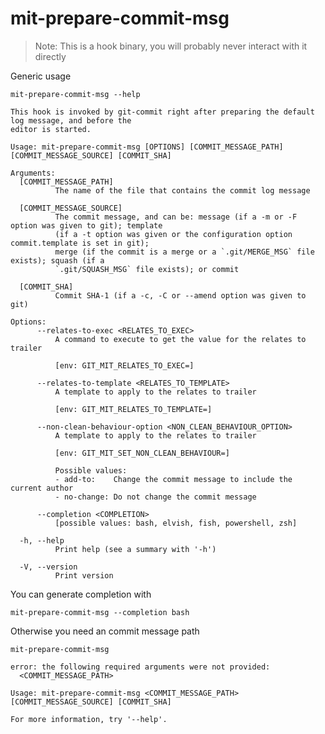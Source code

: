 # mit-prepare-commit-msg

> Note: This is a hook binary, you will probably never interact with it directly

Generic usage

``` shell,script(name="show-help",expected_exit_code=0)
mit-prepare-commit-msg --help
```

``` shell,verify(script_name="show-help",stream=stdout)
This hook is invoked by git-commit right after preparing the default log message, and before the
editor is started.

Usage: mit-prepare-commit-msg [OPTIONS] [COMMIT_MESSAGE_PATH] [COMMIT_MESSAGE_SOURCE] [COMMIT_SHA]

Arguments:
  [COMMIT_MESSAGE_PATH]
          The name of the file that contains the commit log message

  [COMMIT_MESSAGE_SOURCE]
          The commit message, and can be: message (if a -m or -F option was given to git); template
          (if a -t option was given or the configuration option commit.template is set in git);
          merge (if the commit is a merge or a `.git/MERGE_MSG` file exists); squash (if a
          `.git/SQUASH_MSG` file exists); or commit

  [COMMIT_SHA]
          Commit SHA-1 (if a -c, -C or --amend option was given to git)

Options:
      --relates-to-exec <RELATES_TO_EXEC>
          A command to execute to get the value for the relates to trailer
          
          [env: GIT_MIT_RELATES_TO_EXEC=]

      --relates-to-template <RELATES_TO_TEMPLATE>
          A template to apply to the relates to trailer
          
          [env: GIT_MIT_RELATES_TO_TEMPLATE=]

      --non-clean-behaviour-option <NON_CLEAN_BEHAVIOUR_OPTION>
          A template to apply to the relates to trailer
          
          [env: GIT_MIT_SET_NON_CLEAN_BEHAVIOUR=]

          Possible values:
          - add-to:    Change the commit message to include the current author
          - no-change: Do not change the commit message

      --completion <COMPLETION>
          [possible values: bash, elvish, fish, powershell, zsh]

  -h, --help
          Print help (see a summary with '-h')

  -V, --version
          Print version
```

You can generate completion with

``` shell,script(name="generate_mit_prepare_commit_msg_completion",expected_exit_code=0)
mit-prepare-commit-msg --completion bash
```

Otherwise you need an commit message path

``` shell,script(name="missing-commit-path-error",expected_exit_code=2)
mit-prepare-commit-msg
```

``` shell,verify(script_name="missing-commit-path-error",stream=stderr)
error: the following required arguments were not provided:
  <COMMIT_MESSAGE_PATH>

Usage: mit-prepare-commit-msg <COMMIT_MESSAGE_PATH> [COMMIT_MESSAGE_SOURCE] [COMMIT_SHA]

For more information, try '--help'.
```


